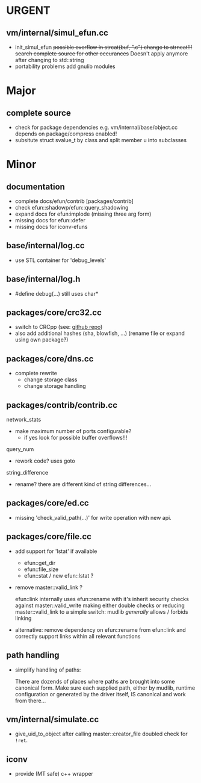 # URGENT #
## vm/internal/simul\_efun.cc ##
- init\_simul\_efun
  ~~possible overflow in strcat(buf, ".c") change to strncat!!!~~
  ~~search complete source for other occurances~~
  Doesn't apply anymore after changing to std::string
- portability problems
    add gnulib modules

# Major #
## complete source ##
- check for package dependencies
  e.g. vm/internal/base/object.cc depends on package/compress enabled!
- subsitute struct svalue_t by class and split member u into subclasses

# Minor #
## documentation ##
- complete docs/efun/contrib [packages/contrib]
- check efun::shadowp/efun::query_shadowing
- expand docs for efun:implode (missing three arg form)
- missing docs for efun::defer
- missing docs for iconv-efuns

## base/internal/log.cc
- use STL container for 'debug_levels'

## base/internal/log.h
- #define debug(...) still uses char\*

## packages/core/crc32.cc ##
- switch to CRCpp (see: [github repo](https://github.com/Shea690901/CRCpp "forked from d-bahr/CRCpp"))
- also add additional hashes (sha, blowfish, ...) (rename file or expand using own package?)

## packages/core/dns.cc ##
- complete rewrite
  - change storage class
  - change storage handling

## packages/contrib/contrib.cc ##
network\_stats
- make maximum number of ports configurable?
  - if yes look for possible buffer overflows!!!

query\_num
- rework code? uses goto

string\_difference
- rename? there are different kind of string differences...

## packages/core/ed.cc ##
- missing 'check\_valid\_path(...)' for write operation with new api.

## packages/core/file.cc ##
- add support for 'lstat' if available
  - efun::get\_dir
  - efun::file\_size
  - efun::stat / new efun::lstat ?
- remove master::valid\_link ?
  
  efun::link internally uses efun::rename with it's inherit security checks
  against master::valid\_write making either double checks or reducing
  master::valid\_link to a simple switch: mudlib _generally_ allows / forbids
  linking
- alternative:
  remove dependency on efun::rename from efun::link and correctly support
  links within all relevant functions

## path handling ##
- simplify handling of paths:
  
  There are dozends of places where paths are brought into some canonical
  form.
  Make sure each supplied path, either by mudlib, runtime configuration or
  generated by the driver itself, IS canonical and work from there...

## vm/internal/simulate.cc ##
- give_uid_to_object
  after calling master::creator_file doubled check for ```!ret```.

## iconv ##
- provide (MT safe) c++ wrapper
